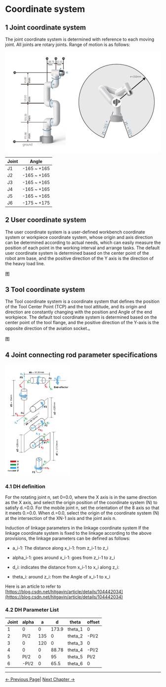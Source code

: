 # Coordinate system

## 1 Joint coordinate system

The joint coordinate system is determined with reference to each moving joint. All joints are rotary joints. Range of motion is as follows:

![tu](../../resources/8-FilesDownload/2-serialproduct/320work.png)

| Joint      | Angle        |
| --------- | --------------|
| J1         | -165 ~ +165    |
| J2         | -165 ~ +165    |
| J3         | -165 ~ +165    |
| J4         | -165 ~ +165    |
| J5         | -165 ~ +165    |
| J6         | -175 ~ +175    |

## 2 User coordinate system

The user coordinate system is a user-defined workbench coordinate system or workpiece coordinate system, whose origin and axis direction can be determined according to actual needs, which can easily measure the position of each point in the working interval and arrange tasks. The default user coordinate system is determined based on the center point of the robot arm base, and the positive direction of the Y axis is the direction of the heavy load line.

图

## 3 Tool coordinate system

The Tool coordinate system is a coordinate system that defines the position of the Tool Center Point (TCP) and the tool attitude, and its origin and direction are constantly changing with the position and Angle of the end workpiece. The default tool coordinate system is determined based on the center point of the tool flange, and the positive direction of the Y-axis is the opposite direction of the aviation socket.。

图

## 4 Joint connecting rod parameter specifications

<img src="../../resources/8-FilesDownload/2-serialproduct/DH320.jpg" alt="图" style="zoom:35%;" />

### 4.1 DH definition

For the rotating joint n, set 0=0.0, where the X axis is in the same direction as the X axis, and select the origin position of the coordinate system (N) to satisfy d.=0.0. For the mobile joint n, set the orientation of the 8 axis so that it meets 0.=0.0. When d.=0.0, select the origin of the coordinate system (N) at the intersection of the XN-1 axis and the joint axis n.

Induction of linkage parameters in the linkage coordinate system If the linkage coordinate system is fixed to the linkage according to the above provisions, the linkage parameters can be defined as follows:

- a_i-1: The distance along x_i-1: from z_i-1 to z_i

- alpha_i-1: goes around x_i-1: goes from z_i-1 to z_i

- d_i: indicates the distance from x_i-1 to x_i along z_i:

- theta_i: around z_i: from the Angle of x_i-1 to x_i

Here is an article to refer to
[https://blog.csdn.net/hitgavin/article/details/104442034](https://blog.csdn.net/hitgavin/article/details/104442034)

### 4.2 DH Parameter List

| Joint | alpha |    a   |    d   |  theta  | offset |
| ----- | ----- | ------ | ------ | ------- | ------ |
| 1     | 0		| 0      | 173.9  | theta_1 | 0      |
| 2     | PI/2	| 135    | 0      | theta_2 | -PI/2  |
| 3     | 0		| 120    | 0      | theta_3 | 0      |
| 4     | 0		| 0      | 88.78  | theta_4 | -PI/2  |
| 5     | PI/2  | 0      | 95     | theta_5 | PI/2   |
| 6     | -PI/2	| 0      | 65.5   | theta_6 | 0      |

---

 [← Previous Page](../2.1_320_M5_product/2.1.4-ElectricalCharacteristicParameter.md)| [Next Chapter →](../../3-UserNotes/3.2_320_M5_userNotes.md)